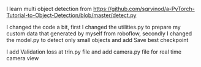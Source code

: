 I learn multi object detection from https://github.com/sgrvinod/a-PyTorch-Tutorial-to-Object-Detection/blob/master/detect.py 

I changed the code a bit, first I changed the utilities.py to prepare my custom data that generated by myself from roboflow, secondly I changed the model.py to detect only small objects and add Save best checkpoint

I add Validation loss at trin.py file and add camera.py file for real time camera view
